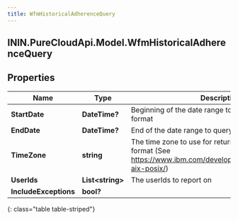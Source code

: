 ```yaml
---
title: WfmHistoricalAdherenceQuery
---
```

## ININ.PureCloudApi.Model.WfmHistoricalAdherenceQuery

## Properties

|Name | Type | Description | Notes|
|------------ | ------------- | ------------- | -------------|
| **StartDate** | **DateTime?** | Beginning of the date range to query in ISO-8601 format | |
| **EndDate** | **DateTime?** | End of the date range to query in ISO-8601 format | |
| **TimeZone** | **string** | The time zone to use for returned results in olson format (See https://www.ibm.com/developerworks/aix/library/au-aix-posix/) | [optional] |
| **UserIds** | **List&lt;string&gt;** | The userIds to report on | |
| **IncludeExceptions** | **bool?** |  | [optional] |
{: class="table table-striped"}


